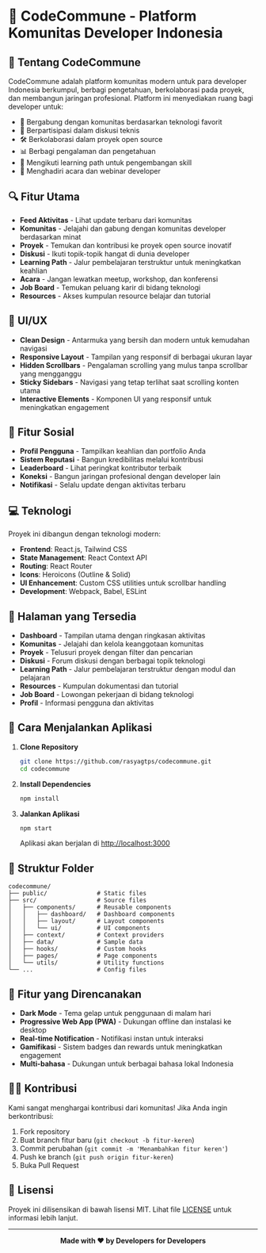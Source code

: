 # 🚀 CodeCommune - Platform Komunitas Developer Indonesia
## 🌟 Tentang CodeCommune

CodeCommune adalah platform komunitas modern untuk para developer Indonesia berkumpul, berbagi pengetahuan, berkolaborasi pada proyek, dan membangun jaringan profesional. Platform ini menyediakan ruang bagi developer untuk:

- 👥 Bergabung dengan komunitas berdasarkan teknologi favorit
- 💬 Berpartisipasi dalam diskusi teknis
- 🛠️ Berkolaborasi dalam proyek open source
- 📊 Berbagi pengalaman dan pengetahuan
- 🎯 Mengikuti learning path untuk pengembangan skill
- 📅 Menghadiri acara dan webinar developer

## 🔍 Fitur Utama

- **Feed Aktivitas** - Lihat update terbaru dari komunitas
- **Komunitas** - Jelajahi dan gabung dengan komunitas developer berdasarkan minat
- **Proyek** - Temukan dan kontribusi ke proyek open source inovatif
- **Diskusi** - Ikuti topik-topik hangat di dunia developer
- **Learning Path** - Jalur pembelajaran terstruktur untuk meningkatkan keahlian
- **Acara** - Jangan lewatkan meetup, workshop, dan konferensi
- **Job Board** - Temukan peluang karir di bidang teknologi
- **Resources** - Akses kumpulan resource belajar dan tutorial

## 🎨 UI/UX

- **Clean Design** - Antarmuka yang bersih dan modern untuk kemudahan navigasi
- **Responsive Layout** - Tampilan yang responsif di berbagai ukuran layar
- **Hidden Scrollbars** - Pengalaman scrolling yang mulus tanpa scrollbar yang mengganggu
- **Sticky Sidebars** - Navigasi yang tetap terlihat saat scrolling konten utama
- **Interactive Elements** - Komponen UI yang responsif untuk meningkatkan engagement

## 📱 Fitur Sosial

- **Profil Pengguna** - Tampilkan keahlian dan portfolio Anda
- **Sistem Reputasi** - Bangun kredibilitas melalui kontribusi
- **Leaderboard** - Lihat peringkat kontributor terbaik
- **Koneksi** - Bangun jaringan profesional dengan developer lain
- **Notifikasi** - Selalu update dengan aktivitas terbaru

## 💻 Teknologi

Proyek ini dibangun dengan teknologi modern:

- **Frontend**: React.js, Tailwind CSS
- **State Management**: React Context API
- **Routing**: React Router
- **Icons**: Heroicons (Outline & Solid)
- **UI Enhancement**: Custom CSS utilities untuk scrollbar handling
- **Development**: Webpack, Babel, ESLint

## 🌟 Halaman yang Tersedia

- **Dashboard** - Tampilan utama dengan ringkasan aktivitas
- **Komunitas** - Jelajahi dan kelola keanggotaan komunitas
- **Proyek** - Telusuri proyek dengan filter dan pencarian
- **Diskusi** - Forum diskusi dengan berbagai topik teknologi
- **Learning Path** - Jalur pembelajaran terstruktur dengan modul dan pelajaran
- **Resources** - Kumpulan dokumentasi dan tutorial
- **Job Board** - Lowongan pekerjaan di bidang teknologi
- **Profil** - Informasi pengguna dan aktivitas

## 🚀 Cara Menjalankan Aplikasi

1. **Clone Repository**
   ```bash
   git clone https://github.com/rasyagtps/codecommune.git
   cd codecommune
   ```

2. **Install Dependencies**
   ```bash
   npm install
   ```

3. **Jalankan Aplikasi**
   ```bash
   npm start
   ```
   Aplikasi akan berjalan di [http://localhost:3000](http://localhost:3000)

## 📂 Struktur Folder

```
codecommune/
├── public/              # Static files
├── src/                 # Source files
│   ├── components/      # Reusable components
│   │   ├── dashboard/   # Dashboard components
│   │   ├── layout/      # Layout components
│   │   └── ui/          # UI components
│   ├── context/         # Context providers
│   ├── data/            # Sample data
│   ├── hooks/           # Custom hooks
│   ├── pages/           # Page components
│   └── utils/           # Utility functions
└── ...                  # Config files
```

## 🎯 Fitur yang Direncanakan

- **Dark Mode** - Tema gelap untuk penggunaan di malam hari
- **Progressive Web App (PWA)** - Dukungan offline dan instalasi ke desktop
- **Real-time Notification** - Notifikasi instan untuk interaksi
- **Gamifikasi** - Sistem badges dan rewards untuk meningkatkan engagement
- **Multi-bahasa** - Dukungan untuk berbagai bahasa lokal Indonesia

## 👨‍💻 Kontribusi

Kami sangat menghargai kontribusi dari komunitas! Jika Anda ingin berkontribusi:

1. Fork repository
2. Buat branch fitur baru (`git checkout -b fitur-keren`)
3. Commit perubahan (`git commit -m 'Menambahkan fitur keren'`)
4. Push ke branch (`git push origin fitur-keren`)
5. Buka Pull Request

## 📝 Lisensi

Proyek ini dilisensikan di bawah lisensi MIT. Lihat file [LICENSE](LICENSE) untuk informasi lebih lanjut.

---

<p align="center">
  <b>Made with ❤️ by Developers for Developers</b>
</p>
